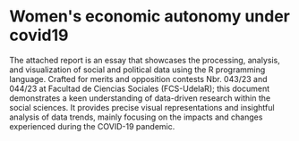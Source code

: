 # Women's economic autonomy under covid19
The attached report is an essay that showcases the processing, analysis, and visualization of social and political data using the R programming language. Crafted for merits and opposition contests Nbr. 043/23 and 044/23 at Facultad de Ciencias Sociales (FCS-UdelaR); this document demonstrates a keen understanding of data-driven research within the social sciences. It provides precise visual representations and insightful analysis of data trends, mainly focusing on the impacts and changes experienced during the COVID-19 pandemic. 
